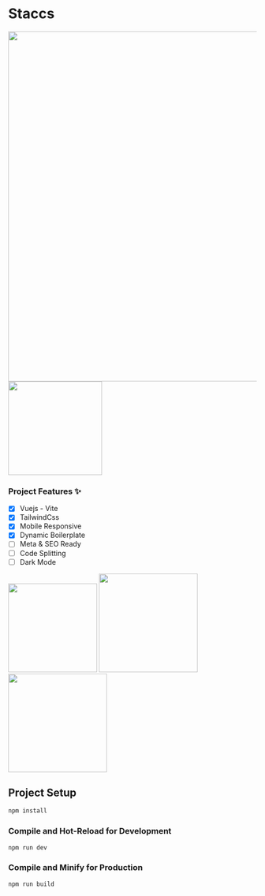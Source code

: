 # Staccs
<img src="https://github.com/ViktorLuna/vtlwnd/assets/150304387/050b5085-f4ab-44ff-93d1-fac9e32019fc" width="710"/>
<img src="https://github.com/ViktorLuna/vtlwnd/assets/150304387/2e161c45-44e9-4a11-b19c-cd168a461d53" width="190"/>

### Project Features ✨

- [x] Vuejs - Vite
- [x] TailwindCss
- [x] Mobile Responsive
- [x] Dynamic Boilerplate
- [ ] Meta & SEO Ready
- [ ] Code Splitting
- [ ] Dark Mode

<div center>
<img src="https://external-content.duckduckgo.com/iu/?u=https%3A%2F%2Flogospng.org%2Fdownload%2Fvue.js%2Fvue-js-2048.png&f=1&nofb=1&ipt=680d479655f4fd80c9893dd39a3d12415e5f35edff3ff9edf38a7b680240797a&ipo=images" width="180"/>
<img src="https://vitejs.dev/logo-with-shadow.png" width="200"/>
<img src="https://external-content.duckduckgo.com/iu/?u=https%3A%2F%2Fres.cloudinary.com%2Fstartup-grind%2Fimage%2Fupload%2Fc_fill%2Cdpr_2.0%2Cf_auto%2Cg_center%2Ch_1080%2Cq_100%2Cw_1080%2Fv1%2Fgcs%2Fplatform-data-dsc%2Fevents%2FTailwind_CSS_Logo.svg.png&f=1&nofb=1&ipt=002ebd6959cdbb064538f91a0e08a45038fd646bc95f405f0a3c0bede8a5b070&ipo=images" width="200" center/>
</div>


## Project Setup

```sh
npm install
```

### Compile and Hot-Reload for Development

```sh
npm run dev
```

### Compile and Minify for Production

```sh
npm run build
```
